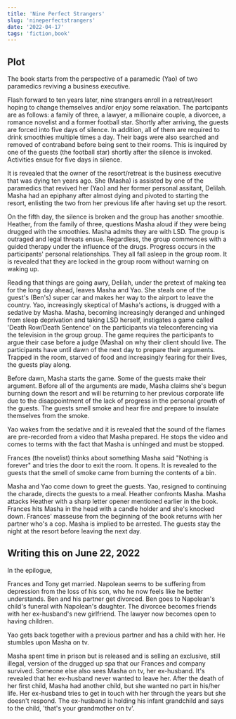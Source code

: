 ```yaml
---
title: 'Nine Perfect Strangers'
slug: 'nineperfectstrangers'
date: '2022-04-17'
tags: 'fiction,book'
---
```


## Plot

The book starts from the perspective of a paramedic (Yao) of two paramedics reviving a business executive.  

Flash forward to ten years later, nine strangers enroll in a retreat/resort hoping to change themselves and/or enjoy some relaxation.  The partcipants are as follows: a family of three, a lawyer, a millionaire couple, a divorcee, a romance novelist and a former football star.  Shortly after arriving, the guests are forced into five days of silence.  In addition, all of them are required to drink smoothies multiple times a day.  Their bags were also searched and removed of contraband before being sent to their rooms.  This is inquired by one of the guests (the football star) shortly after the silence is invoked.  Activities ensue for five days in silence.

It is revealed that the owner of the resort/retreat is the business executive that was dying ten years ago.  She (Masha) is assisted by one of the paramedics that revived her (Yao) and her former personal assitant, Delilah.  Masha had an epiphany after almost dying and pivoted to starting the resort, enlisting the two from her previous life after having set up the resort.

On the fifth day, the silence is broken and the group has another smoothie.  Heather, from the family of three, questions Masha aloud if they were being drugged with the smoothies. Masha admits they are with LSD.  The group is outraged and legal threats ensue.  Regardless, the group commences with a guided therapy under the influence of the drugs.  Progress occurs in the participants' personal relationships.  They all fall asleep in the group room.  It is revealed that they are locked in the group room without warning on waking up.

Reading that things are going awry, Delilah, under the pretext of making tea for the long day ahead, leaves Masha and Yao.  She steals one of the guest's (Ben's) super car and makes her way to the airport to leave the country.  Yao, increasingly skeptical of Masha's actions, is drugged with a sedative by Masha.  Masha, becoming increasingly deranged and unhinged from sleep deprivation and taking LSD herself, instigates a game called 'Death Row/Death Sentence' on the participants via teleconferencing via the television in the group group.  The game requires the participants to argue their case before a judge (Masha) on why their client should live.  The participants have until dawn of the next day to prepare their arguments.  Trapped in the room, starved of food and increasingly fearing for their lives, the guests play along.

Before dawn, Masha starts the game. Some of the guests make their argument.  Before all of the arguments are made, Masha claims she's begun burning down the resort and will be returning to her previous corporate life due to the disappointment of the lack of progress in the personal growth of the guests.  The guests smell smoke and hear fire and prepare to insulate themselves from the smoke.

Yao wakes from the sedative and it is revealed that the sound of the flames are pre-recorded from a video that Masha prepared. He stops the video and comes to terms with the fact that Masha is unhinged and must be stopped.

Frances (the novelist) thinks about something Masha said "Nothing is forever" and tries the door to exit the room.  It opens.  It is revealed to the guests that the smell of smoke came from burning the contents of a bin.

Masha and Yao come down to greet the guests.  Yao, resigned to continuing the charade, directs the guests to a meal.  Heather confronts Masha.  Masha attacks Heather with a sharp letter opener mentioned earlier in the book.  Frances hits Masha in the head with a candle holder and she's knocked down.  Frances' masseuse from the beginning of the book returns with her partner who's a cop.  Masha is implied to be arrested.  The guests stay the night at the resort before leaving the next day.

## Writing this on June 22, 2022

In the epilogue,

Frances and Tony get married.  Napolean seems to be suffering from depression from the loss of his son, who he now feels like he better understands.  Ben and his partner get divorced.  Ben goes to Napolean's child's funeral with Napolean's daughter.  The divorcee becomes friends with her ex-husband's new girlfriend.  The lawyer now becomes open to having children.

Yao gets back together with a previous partner and has a child with her.  He stumbles upon Masha on tv.

Masha spent time in prison but is released and is selling an exclusive, still illegal, version of the drugged up spa that our Frances and company survived.  Someone else also sees Masha on tv, her ex-husband.  It's revealed that her ex-husband never wanted to leave her.  After the death of her first child, Masha had another child, but she wanted no part in his/her life.  Her ex-husband tries to get in touch with her through the years but she doesn't respond.  The ex-husband is holding his infant grandchild and says to the child, 'that's your grandmother on tv'.
